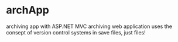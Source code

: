 # archApp
archiving app with ASP.NET MVC
archiving web application uses the consept of version control systems in save files, just files! 
